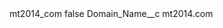 <?xml version="1.0" encoding="UTF-8"?>
<CustomMetadata xmlns="http://soap.sforce.com/2006/04/metadata" xmlns:xsi="http://www.w3.org/2001/XMLSchema-instance" xmlns:xsd="http://www.w3.org/2001/XMLSchema">
    <label>mt2014_com</label>
    <protected>false</protected>
    <values>
        <field>Domain_Name__c</field>
        <value xsi:type="xsd:string">mt2014.com</value>
    </values>
</CustomMetadata>
